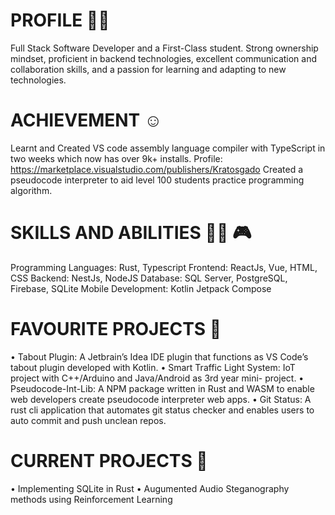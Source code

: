 # PROFILE 🙍🏿
Full Stack Software Developer and a First-Class student. Strong ownership mindset, proficient in backend
technologies, excellent communication and collaboration skills, and a passion for learning and adapting to new
technologies.

# ACHIEVEMENT ☺️
Learnt and Created VS code assembly language compiler with TypeScript in two weeks which now
has over 9k+ installs. Profile: https://marketplace.visualstudio.com/publishers/Kratosgado
Created a pseudocode interpreter to aid level 100 students practice programming algorithm.

# SKILLS AND ABILITIES ⛹🏿 🎮
Programming Languages: Rust, Typescript
Frontend: ReactJs, Vue, HTML, CSS
Backend: NestJs, NodeJS
Database: SQL Server, PostgreSQL, Firebase, SQLite
Mobile Development: Kotlin Jetpack Compose

# FAVOURITE PROJECTS 🤩
• Tabout Plugin: A Jetbrain’s Idea IDE plugin that functions as VS Code’s tabout plugin
developed with Kotlin.
• Smart Traffic Light System: IoT project with C++/Arduino and Java/Android as 3rd year mini-
project.
• Pseudocode-Int-Lib: A NPM package written in Rust and WASM to enable web developers
create pseudocode interpreter web apps.
• Git Status: A rust cli application that automates git status checker and enables users to auto
commit and push unclean repos.

# CURRENT PROJECTS 🧐
• Implementing SQLite in Rust
• Augumented Audio Steganography methods using Reinforcement Learning
